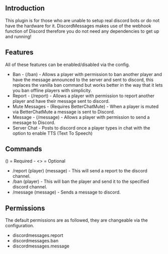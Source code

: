 ## Introduction

This plugin is for those who are unable to setup real discord bots or do not have the hardware for it. DiscordMessages makes use of the webhook function of Discord therefore you do not need any dependencies to get up and running!

## Features

All of these features can be enabled/disabled via the config.
- Ban - (/ban) - Allows a player with permission to ban another player and have the message announced to the server and sent to discord, this replaces the vanilla ban command but works better in the way that it lets you ban offline players with simplicity.
- Report - (/report) - Allows a player with permission to report another player and have their message sent to discord.
- Mute Messages - (Requires BetterChatMute) - When a player is muted via BetterChatMute a message is sent to Discord.
- Message - (/message) - Allows a player with permission to send a message to Discord.
- Server Chat - Posts to discord once a player types in chat with the option to enable TTS (Text To Speech) 

## Commands

() = Required - <> = Optional
- /report (player) (message) - This will send a report to the discord channel.
- /ban (player) <message> - This will ban the player and send it to the specified discord channel.
- /message (message) - Sends a message to discord.

## Permissions

The default permissions are as followed, they are changeable via the configuration.
- discordmessages.report
- discordmessages.ban
- discordmessages.message
